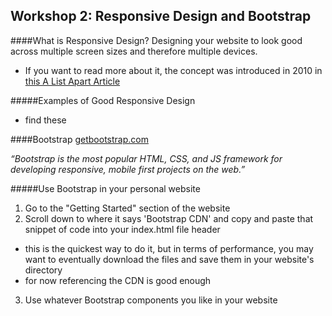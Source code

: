 ## Workshop 2: Responsive Design and Bootstrap

####What is Responsive Design?
Designing your website to look good across multiple screen sizes and therefore multiple devices.
- If you want to read more about it, the concept was introduced in 2010 in [this A List Apart Article](http://alistapart.com/article/responsive-web-design)

#####Examples of Good Responsive Design
 - find these

####Bootstrap
[getbootstrap.com](getbootstrap.com)

*“Bootstrap is the most popular HTML, CSS, and JS framework for developing responsive, mobile first projects on the web.”*

#####Use Bootstrap in your personal website
1. Go to the "Getting Started" section of the website
2. Scroll down to where it says 'Bootstrap CDN' and copy and paste that snippet of code into your index.html file header
* this is the quickest way to do it, but in terms of performance, you may want to eventually download the files and save them in your website's directory
* for now referencing the CDN is good enough
3. Use whatever Bootstrap components you like in your website
